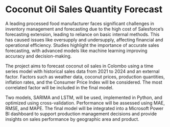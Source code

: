 # Coconut Oil Sales Quantity Forecast

A leading processed food manufacturer faces significant challenges in inventory management and forecasting due to the high cost of Salesforce’s forecasting extension, leading to reliance on basic internal methods. This has caused issues like oversupply and undersupply, affecting financial and operational efficiency. Studies highlight the importance of accurate sales forecasting, with advanced models like machine learning improving accuracy and decision-making.

The project aims to forecast coconut oil sales in Colombo using a time series model with historical sales data from 2021 to 2024 and an external factor. Factors such as weather data, coconut prices, production quantities, inflation rates, and the Consumer Price Index will be considered. The most correlated factor will be included in the final model.

Two models, SARIMA and LSTM, will be used, implemented in Python, and optimized using cross-validation. Performance will be assessed using MAE, RMSE, and MAPE. The final model will be integrated into a Microsoft Power BI dashboard to support production management decisions and provide insights on sales performance by geographic area and product.
